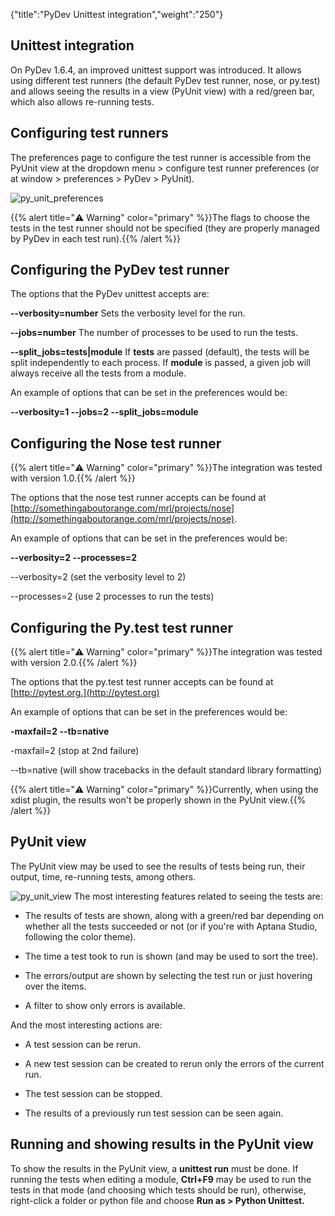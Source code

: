 {"title":"PyDev Unittest integration","weight":"250"}

## Unittest integration

On PyDev 1.6.4, an improved unittest support was introduced. It allows using different test runners (the default PyDev test runner, nose, or py.test) and allows seeing the results in a view (PyUnit view) with a red/green bar, which also allows re-running tests.

## Configuring test runners

The preferences page to configure the test runner is accessible from the PyUnit view at the dropdown menu > configure test runner preferences (or at window > preferences > PyDev > PyUnit).

![py_unit_preferences](/Images/appc/pydev.org/images/py_unit/py_unit_preferences.png)

{{% alert title="⚠️ Warning" color="primary" %}}The flags to choose the tests in the test runner should not be specified (they are properly managed by PyDev in each test run).{{% /alert %}}

## Configuring the PyDev test runner

The options that the PyDev unittest accepts are:

**\--verbosity=number**
Sets the verbosity level for the run.

**\--jobs=number**
The number of processes to be used to run the tests.

**\--split\_jobs=tests|module**
If **tests** are passed (default), the tests will be split independently to each process.
If **module** is passed, a given job will always receive all the tests from a module.

An example of options that can be set in the preferences would be:

**\--verbosity=1 --jobs=2 --split\_jobs=module**

## Configuring the Nose test runner

{{% alert title="⚠️ Warning" color="primary" %}}The integration was tested with version 1.0.{{% /alert %}}

The options that the nose test runner accepts can be found at [http://somethingaboutorange.com/mrl/projects/nose](http://somethingaboutorange.com/mrl/projects/nose).

An example of options that can be set in the preferences would be:

**\--verbosity=2 --processes=2**

\--verbosity=2 (set the verbosity level to 2)

\--processes=2 (use 2 processes to run the tests)

## Configuring the Py.test test runner

{{% alert title="⚠️ Warning" color="primary" %}}The integration was tested with version 2.0.{{% /alert %}}

The options that the py.test test runner accepts can be found at [http://pytest.org.](http://pytest.org)

An example of options that can be set in the preferences would be:

**\-maxfail=2 --tb=native**

\-maxfail=2 (stop at 2nd failure)

\--tb=native (will show tracebacks in the default standard library formatting)

{{% alert title="⚠️ Warning" color="primary" %}}Currently, when using the xdist plugin, the results won't be properly shown in the PyUnit view.{{% /alert %}}

## PyUnit view

The PyUnit view may be used to see the results of tests being run, their output, time, re-running tests, among others.

![py_unit_view](/Images/appc/pydev.org/images/py_unit/py_unit_view.png)
The most interesting features related to seeing the tests are:

* The results of tests are shown, along with a green/red bar depending on whether all the tests succeeded or not (or if you're with Aptana Studio, following the color theme).

* The time a test took to run is shown (and may be used to sort the tree).

* The errors/output are shown by selecting the test run or just hovering over the items.

* A filter to show only errors is available.

And the most interesting actions are:

* A test session can be rerun.

* A new test session can be created to rerun only the errors of the current run.

* The test session can be stopped.

* The results of a previously run test session can be seen again.

## Running and showing results in the PyUnit view

To show the results in the PyUnit view, a **unittest run** must be done. If running the tests when editing a module, **Ctrl+F9** may be used to run the tests in that mode (and choosing which tests should be run), otherwise, right-click a folder or python file and choose **Run as > Python Unittest.**
